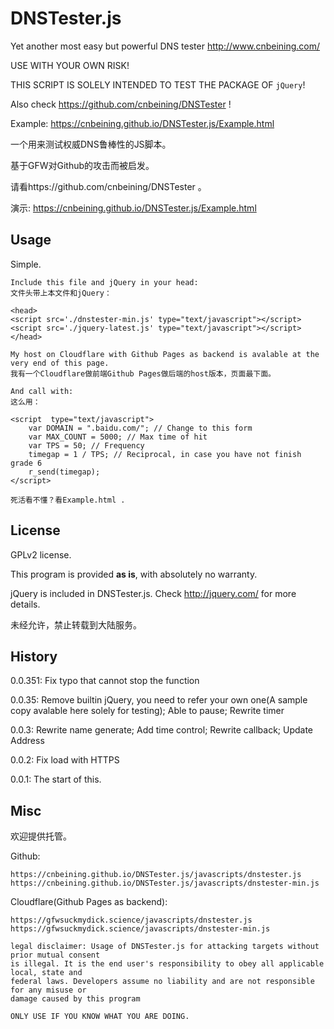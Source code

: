 # DNSTester.js

Yet another most easy but powerful DNS tester  http://www.cnbeining.com/  

USE WITH YOUR OWN RISK!

THIS SCRIPT IS SOLELY INTENDED TO TEST THE PACKAGE OF ```jQuery```!

Also check https://github.com/cnbeining/DNSTester !

Example: https://cnbeining.github.io/DNSTester.js/Example.html

一个用来测试权威DNS鲁棒性的JS脚本。

基于GFW对Github的攻击而被启发。

请看https://github.com/cnbeining/DNSTester 。

演示: https://cnbeining.github.io/DNSTester.js/Example.html

Usage
------

Simple.

    Include this file and jQuery in your head:
    文件头带上本文件和jQuery：
    
    <head>
    <script src='./dnstester-min.js' type="text/javascript"></script> 
    <script src='./jquery-latest.js' type="text/javascript"></script> 
    </head>
    
    My host on Cloudflare with Github Pages as backend is avalable at the very end of this page.
    我有一个Cloudflare做前端Github Pages做后端的host版本，页面最下面。
    
    And call with:
    这么用：
    
    <script  type="text/javascript">
        var DOMAIN = ".baidu.com/"; // Change to this form
        var MAX_COUNT = 5000; // Max time of hit
        var TPS = 50; // Frequency
        timegap = 1 / TPS; // Reciprocal, in case you have not finish grade 6
        r_send(timegap);
    </script>
    
    死活看不懂？看Example.html .



License
-----

GPLv2 license.

This program is provided **as is**, with absolutely no warranty.

jQuery is included in DNSTester.js. Check http://jquery.com/ for more details.

未经允许，禁止转载到大陆服务。


History
----

0.0.351: Fix typo that cannot stop the function

0.0.35: Remove builtin jQuery, you need to refer your own one(A sample copy avalable here solely for testing); Able to pause; Rewrite timer

0.0.3: Rewrite name generate; Add time control; Rewrite callback; Update Address

0.0.2: Fix load with HTTPS

0.0.1: The start of this.

Misc
-----

欢迎提供托管。

Github:

    https://cnbeining.github.io/DNSTester.js/javascripts/dnstester.js
    https://cnbeining.github.io/DNSTester.js/javascripts/dnstester-min.js

Cloudflare(Github Pages as backend):

    https://gfwsuckmydick.science/javascripts/dnstester.js
    https://gfwsuckmydick.science/javascripts/dnstester-min.js

    legal disclaimer: Usage of DNSTester.js for attacking targets without prior mutual consent
    is illegal. It is the end user's responsibility to obey all applicable local, state and
    federal laws. Developers assume no liability and are not responsible for any misuse or
    damage caused by this program
    
    ONLY USE IF YOU KNOW WHAT YOU ARE DOING.

